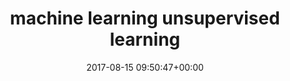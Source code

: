 ---
date: 2017-08-15 09:50:47+00:00
layout: post
title: 'machine learning unsupervised learning'
categories: 文档
tags:  'machine learning'
---